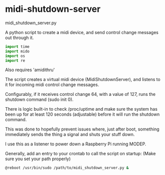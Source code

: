 # midi-shutdown-server

midi_shutdown_server.py

A python script to create a midi device, and send control change messages out through it.

```python
import time
import mido
import os
import re
```

Also requires 'amidithru'

The script creates a virtual midi device (MidiShutdownServer), and listens to it for incoming midi control change messages.

Configurably, if it receives control change 64, with a value of 127, runs the shutdown command (sudo init 0).

There is logic built-in to check /proc/uptime and make sure the system has been up for at least 120 seconds (adjustable) before it will run the shutdown command.

This was done to hopefully prevent issues where, just after boot, something immediately sends the thing a signal and shuts your stuff down.

I use this as a listener to power down a Raspberry Pi running MODEP.

Generally, add an entry to your crontab to call the script on startup:
(Make sure you set your path properly)

```bash
@reboot /usr/bin/sudo /path/to/midi_shutdown_server.py &
```
